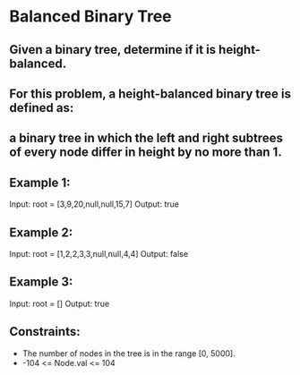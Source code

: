 # Balanced Binary Tree

## Given a binary tree, determine if it is height-balanced.

## For this problem, a height-balanced binary tree is defined as:

## a binary tree in which the left and right subtrees of every node differ in height by no more than 1.

 

## Example 1:


Input: root = [3,9,20,null,null,15,7]
Output: true
## Example 2:


Input: root = [1,2,2,3,3,null,null,4,4]
Output: false
## Example 3:

Input: root = []
Output: true
 

## Constraints:

- The number of nodes in the tree is in the range [0, 5000].
- -104 <= Node.val <= 104